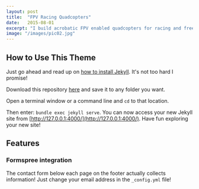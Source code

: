 ```yaml
---
layout: post
title:  "FPV Racing Quadcopters"
date:   2015-08-01
excerpt: "I build acrobatic FPV enabled quadcopters for racing and freestyle flight."
image: "/images/pic02.jpg"
---
```


## How to Use This Theme
Just go ahead and read up on [how to install Jekyll](https://jekyllrb.com/). It's not too hard I promise!

Download this repository [here](https://github.com/iwiedenm/jekyll-theme-massively) and save it to any folder you want.

Open a terminal window or a command line and ```cd``` to that location.

Then enter: ```bundle exec jekyll serve```. You can now access your new Jekyll site from [http://127.0.0.1:4000/](http://127.0.0.1:4000/). Have fun exploring your new site!

## Features

### Formspree integration
The contact form below each page on the footer actually collects information! Just change your email address in the ```_config.yml``` file!
